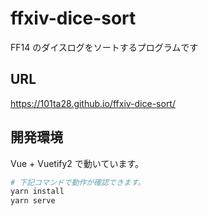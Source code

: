 # ffxiv-dice-sort

FF14 のダイスログをソートするプログラムです

## URL

https://101ta28.github.io/ffxiv-dice-sort/

## 開発環境

Vue + Vuetify2 で動いています。

```bash
# 下記コマンドで動作が確認できます。
yarn install
yarn serve
```
